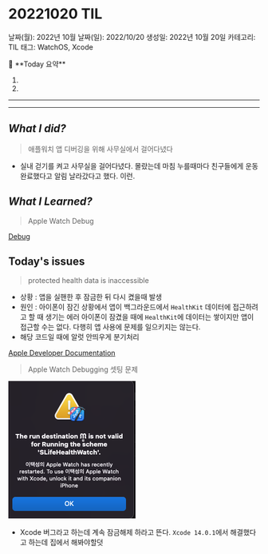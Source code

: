 # 20221020 TIL

날짜(월): 2022년 10월
날짜(일): 2022/10/20
생성일: 2022년 10월 20일
카테고리: TIL
태그: WatchOS, Xcode

<aside>
🌟 **Today 요약**

1. 
2. 

---

---

</aside>

## *What I did?*

> 애플워치 앱 디버깅을 위해 사무실에서 걸어다녔다
> 
- 실내 걷기를 켜고 사무실을 걸어다녔다. 
몰랐는데 마침 누를때마다 친구들에게 운동완료했다고 알림 날라갔다고 했다. 이런.

## *What I Learned?*

> Apple Watch Debug
> 

[Debug](https://www.notion.so/Debug-6422f2ce1b804717a543a0e530b5895f) 

## Today's issues

> protected health data is inaccessible
> 
- 상황 : 앱을 실핸한 후 잠금한 뒤 다시 켰을때 발생
- 원인 : 아이폰이 잠긴 상황에서 앱이 백그라운드에서 `HealthKit` 데이터에 접근하려고 할 때 생기는 에러
아이폰이 잠겼을 때에 `HealthKit`에 데이터는 쌓이지만 앱이 접근할 수는 없다.
다행히 앱 사용에 문제를 일으키지는 않는다.
- 해당 코드일 때에 알럿 안띄우게 분기처리

[Apple Developer Documentation](https://developer.apple.com/documentation/healthkit/hkerror/code/errordatabaseinaccessible)

> Apple Watch Debugging 셋팅 문제
> 

![스크린샷 2022-10-20 오전 10.19.37.png](20221020%20TIL/%25E1%2584%2589%25E1%2585%25B3%25E1%2584%258F%25E1%2585%25B3%25E1%2584%2585%25E1%2585%25B5%25E1%2586%25AB%25E1%2584%2589%25E1%2585%25A3%25E1%2586%25BA_2022-10-20_%25E1%2584%258B%25E1%2585%25A9%25E1%2584%258C%25E1%2585%25A5%25E1%2586%25AB_10.19.37.png)

- Xcode 버그라고 하는데 계속 잠금해제 하라고 뜬다. `Xcode 14.0.1`에서 해결했다고 하는데 집에서 해봐야할덧
